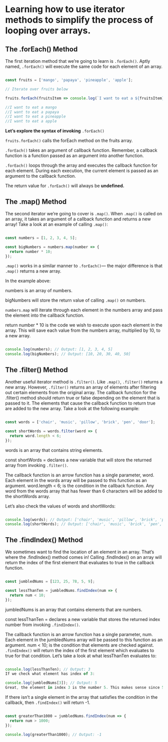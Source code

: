 # Learning how to use iterator methods to simplify the process of looping over arrays.

## The .forEach() Method

The first iteration method that we’re going to learn is `.forEach()`. Aptly named, `.forEach()` will execute the same code for each element of an array.

```javascript

const fruits = ['mango', 'papaya', 'pineapple', 'apple'];

// Iterate over fruits below

fruits.forEach(fruitsItem => console.log(`I want to eat a ${fruitsItem}`));

//I want to eat a mango
//I want to eat a papaya
//I want to eat a pineapple
//I want to eat a apple

```

**Let’s explore the syntax of invoking** `.forEach()`

`fruits.forEach()` calls the forEach method on the fruits array.

`.forEach()` takes an argument of callback function. Remember, a callback function is a function passed as an argument into another function.

`.forEach()` loops through the array and executes the callback function for each element. During each execution, the current element is passed as an argument to the callback function.

The return value for `.forEach()` will always be **undefined.**

## The .map() Method

The second iterator we’re going to cover is `.map()`. When `.map()` is called on an array, it takes an argument of a callback function and returns a new array! Take a look at an example of calling `.map()`:

```javascript

const numbers = [1, 2, 3, 4, 5]; 

const bigNumbers = numbers.map(number => {
  return number * 10;
});

```
`.map()` works in a similar manner to `.forEach()`— the major difference is that `.map()` returns a new array.

In the example above:

numbers is an array of numbers.

bigNumbers will store the return value of calling `.map()` on numbers.

`numbers.map` will iterate through each element in the numbers array and pass the element into the callback function.

return number * 10 is the code we wish to execute upon each element in the array. This will save each value from the numbers array, multiplied by 10, to a new array.

```javascript

console.log(numbers); // Output: [1, 2, 3, 4, 5]
console.log(bigNumbers); // Output: [10, 20, 30, 40, 50]

```

## The .filter() Method

Another useful iterator method is `.filter()`. Like `.map()`, `.filter()` returns a new array. However, `.filter()` returns an array of elements after filtering out certain elements from the original array. The callback function for the .filter() method should return true or false depending on the element that is passed to it. The elements that cause the callback function to return true are added to the new array. Take a look at the following example:

```javascript

const words = ['chair', 'music', 'pillow', 'brick', 'pen', 'door']; 

const shortWords = words.filter(word => {
  return word.length < 6;
});

```

words is an array that contains string elements.

const shortWords = declares a new variable that will store the returned array from invoking `.filter()`.

The callback function is an arrow function has a single parameter, word. Each element in the words array will be passed to this function as an argument.
word.length < 6; is the condition in the callback function. Any word from the words array that has fewer than 6 characters will be added to the shortWords array.

Let’s also check the values of words and shortWords:

```javascript

console.log(words); // Output: ['chair', 'music', 'pillow', 'brick', 'pen', 'door']; 
console.log(shortWords); // Output: ['chair', 'music', 'brick', 'pen', 'door']

```

## The .findIndex() Method

We sometimes want to find the location of an element in an array. That’s where the .findIndex() method comes in! Calling .findIndex() on an array will return the index of the first element that evaluates to true in the callback function.

```javascript

const jumbledNums = [123, 25, 78, 5, 9]; 

const lessThanTen = jumbledNums.findIndex(num => {
  return num < 10;
});

```

jumbledNums is an array that contains elements that are numbers.

const lessThanTen = declares a new variable that stores the returned index number from invoking `.findIndex()`.

The callback function is an arrow function has a single parameter, num. Each element in the jumbledNums array will be passed to this function as an argument.
num < 10; is the condition that elements are checked against. `.findIndex()` will return the index of the first element which evaluates to true for that condition.
Let’s take a look at what lessThanTen evaluates to:

```javascript

console.log(lessThanTen); // Output: 3 
If we check what element has index of 3:

console.log(jumbledNums[3]); // Output: 5
Great, the element in index 3 is the number 5. This makes sense since 5 is the first element that is less than 10.

```

If there isn’t a single element in the array that satisfies the condition in the callback, then `.findIndex()` will return -1.

```javascript

const greaterThan1000 = jumbledNums.findIndex(num => {
  return num > 1000;
});

console.log(greaterThan1000); // Output: -1

```
